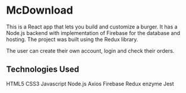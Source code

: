 # McDownload

This is a React app that lets you build and customize a burger. It has a Node.js backend with implementation of Firebase for the database and hosting. The project was built using the Redux library.

The user can create their own account, login and check their orders.

## Technologies Used

HTML5
CSS3
Javascript
Node.js
Axios
Firebase
Redux
enzyme
Jest
